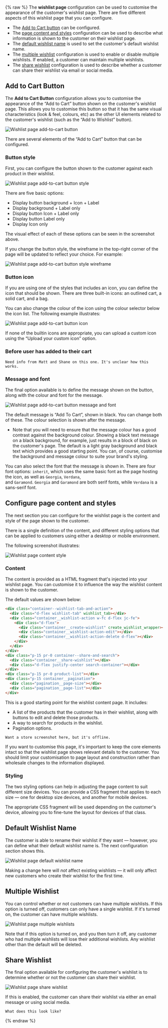 {% raw %} 
The **wishlist page** configuration can be used to customise the appearance of the customer's wishlist page. There are five different aspects of this wishlist page that you can configure.

- The [Add to Cart button](#add-to-cart-button) can be configured.
- The [page content and styles](#configure-page-content-and-styles) configuration can be used to describe what information is shown to the customer on their wishlist page.
- The [default wishlist name](#default-wishlist-name) is used to set the customer's default wishlist name.
- The [multiple wishlist](#multiple-wishlist) configuration is used to enable or disable multiple wishlists. If enabled, a customer can maintain multiple wishlists.
- The [share wishlist](#share-wishlist) configuration is used to describe whether a customer can share their wishlist via email or social media.

## Add to Cart Button

The **Add to Cart Button** configuration allows you to customise the appearance of the “Add to Cart” button shown on the customer's wishlist page. This allows you to customise this button so that it has the same visual characteristics (look & feel, colours, etc) as the other UI elements related to the customer's wishlist (such as the “Add to Wishlist” button).

![Wishlist page add-to-cart button](assets/wishlist-page-add-to-cart-button.png)

There are several elements of the “Add to Cart” button that can be configured.

### Button style

First, you can configure the button shown to the customer against each product in their wishlist.

![Wishlist page add-to-cart button style](assets/wishlist-page-add-to-cart-button-style.png)

There are five basic options:

- Display button background + Icon + Label
- Display background + Label only
- Display button Icon + Label only
- Display button Label only
- Display Icon only

The visual effect of each of these options can be seen in the screenshot above.

If you change the button style, the wireframe in the top-right corner of the page will be updated to reflect your choice. For example:

![Wishlist page add-to-cart button style wireframe](assets/wishlist-page-add-to-cart-button-style-wireframe.png)

### Button icon

If you are using one of the styles that includes an icon, you can define the icon that should be shown. There are three built-in icons: an outlined cart, a solid cart, and a bag.

You can also change the colour of the icon using the colour selector below the icon list. The following example illustrates:

![Wishlist page add-to-cart button icon](assets/wishlist-page-add-to-cart-button-icon.png)

If none of the builtin icons are appropriate, you can upload a custom icon using the “Upload your custom icon” option.

### Before user has added to their cart

```ad-warning
Need info from Matt and Shane on this one. It's unclear how this works.
```

### Message and font

The final option available is to define the message shown on the button, along with the colour and font for the message.

![Wishlist page add-to-cart button message and font](assets/wishlist-page-add-to-cart-button-message-and-font.png)

The default message is “Add To Cart”, shown in black. You can change both of these. The colour selection is shown after the message.

- Note that you will need to ensure that the message colour has a good contrast against the background colour. Showing a black text message on a black background, for example, just results in a block of black on the customer's page. The default is a light gray background and black text which provides a good starting point. You can, of course, customise the background and message colour to suite your brand's styling.

You can also select the font that the message is shown in. There are four font options: `inherit`, which uses the same basic font as the page hosting the icon, as well as `Georgia`, `Verdana`, and `Garamond`. `Georgia` and `Garamond` are both serif fonts, while `Verdana` is a sans-serif font.

## Configure page content and styles

The next section you can configure for the wishlist page is the content and style of the page shown to the customer.

There is a single definition of the content, and different styling options that can be applied to customers using either a desktop or mobile environment.

The following screenshot illustrates:

![Wishlist page content style](assets/wishlist-page-content-style.png)

### Content

The content is provided as a HTML fragment that's injected into your wishlist page. You can customise it to influence the way the wishlist content is shown to the customer.

The default values are shown below:

```html
<div class="container--wishlist-tab-and-action">
  <div class="d-flex wishlist-tab" wishlist_tab></div>
  <div class="container__wishlist-action w-fc d-flex jc-fe">
    <div class="d-flex">
      <div class="container__create-wishlist" create_wishlist_wrapper></div>
      <div class="container__wishlist-action-edit"></div>
      <div class="container__wishlist-action-delete d-flex"></div>
    </div>
  </div>
</div>
<div class="p-15 pr-0 container--share-and-search">
  <div class="container__share-wishlist"></div>
  <div class="d-flex justify-center search-container"></div>
</div>
<div class="p-15 pr-0 product-list"></div>
<div class="p-15 container__pagination">
  <div class="pagination__page-size"></div>
  <div class="pagination__page-list"></div>
</div>
```

This is a good starting point for the wishlist content page. It includes:
- A list of the products that the customer has in their wishlist, along with buttons to edit and delete those products.
- A way to search for products in the wishlist.
- Pagination options.

```ad-warning
Want a store screenshot here, but it's offline.
```

If you want to customise this page, it's important to keep the core elements intact so that the wishlist page shows relevant details to the customer. You should limit your customisation to page layout and construction rather than wholesale changes to the information displayed.

### Styling

The two styling options can help in adjusting the page content to suit different size devices. You can provide a CSS fragment that applies to each size — one for desktop size devices, and another for mobile devices.

The appropriate CSS fragment will be used depending on the customer's device, allowing you to fine-tune the layout for devices of that class.

## Default Wishlist Name

The customer is able to rename their wishlist if they want — however, you can define what their default wishlist name is. The next configuration section shows this.

![Wishlist page default wishlist name](assets/wishlist-page-default-wishlist-name.png)

Making a change here will _not_ affect existing wishlists — it will only affect new customers who create their wishlist for the first time.

## Multiple Wishlist

You can control whether or not customers can have multiple wishlists. If this option is turned off, customers can only have a single wishlist. If it's turned on, the customer can have multiple wishlists.

![Wishlist page multiple wishlists](assets/wishlist-page-multiple-wishlists.png)

Note that if this option is turned on, and you then turn it off, any customer who had multiple wishlists will lose their additional wishlists. Any wishlist other than the default will be deleted.

## Share Wishlist

The final option available for configuring the customer's wishlist is to determine whether or not the customer can share their wishlist.

![Wishlist page share wishlist](assets/wishlist-page-share-wishlist.png)

If this is enabled, the customer can share their wishlist via either an email message or using social media.

```ad-warning
What does this look like?
```
{% endraw %}